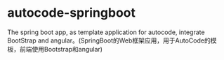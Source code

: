 # autocode-springboot
The spring boot app, as template application for autocode,  integrate BootStrap and angular。(SpringBoot的Web框架应用，用于AutoCode的模板，前端使用Bootstrap和angular)

